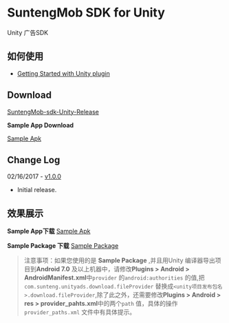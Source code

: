# SuntengMob SDK for Unity

Unity 广告SDK

## 如何使用

- [Getting Started with Unity plugin](https://github.com/shunfei/suntengMob-sdk-unity/blob/master/docs/Get_Started.md)  

## Download

[SuntengMob-sdk-Unity-Release](https://github.com/shunfei/suntengMob-sdk-android/releases)

**Sample App Download**

[Sample Apk](https://github.com/shunfei/suntengMob-sdk-unity/blob/master/sample/UnityAdsSample.apk)
 
## Change Log

02/16/2017 - [v1.0.0](https://github.com/shunfei/suntengMob-sdk-android/releases/tag/v2.0.6)

* Initial release.

## 效果展示

**Sample App下载**
 [Sample Apk](https://raw.githubusercontent.com/shunfei/suntengMob-sdk-android/master/sample/MobSample.apk)  

**Sample Package 下载**
[Sample Package](https://github.com/shunfei/suntengMob-sdk-unity/blob/master/sample/suntengMob_sample.unitypackage)

> 注意事项：如果您使用的是 **Sample Package** ,并且用Unity 编译器导出项目到**Android 7.0** 及以上机器中，请修改**Plugins > Android > AndroidManifest.xml**中`provider` 的`android:authorities` 的值,把`com.sunteng.unityads.download.fileProvider` 替换成`<unity项目发布包名>.download.fileProvider`,除了此之外，还需要修改**Plugins > Android > res > provider_pahts.xml**中的两个`path` 值，具体的操作`provider_paths.xml` 文件中有具体提示。